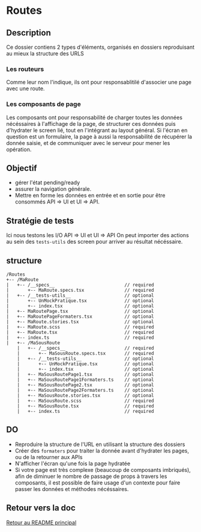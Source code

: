 # Routes

## Description

Ce dossier contiens 2 types d'éléments, organisés en dossiers reproduisant au mieux la structure des URLS

### Les routeurs 

Comme leur nom l'indique, ils ont pour responsablitilé d'associer une page avec une route.

### Les composants de page 

Les composants ont pour responsabilité de charger toutes les données nécéssaires à l'affichage de la page, de structurer ces données puis d'hydrater le screen lié, tout en l'intégrant au layout général.
Si l'écran en question est un formulaire, la page à aussi la responsabilité de récupérer la donnée saisie, et de communiquer avec le serveur pour mener les opération. 


## Objectif

- gérer l'état pending/ready
- assurer la navigation générale.
- Mettre en forme les données en entrée et en sortie pour être consommés API => UI et UI => API.

## Stratégie de tests

Ici nous testons les I/O API => UI et UI => API
On peut importer des actions au sein des `tests-utils` des screen pour arriver au résultat nécéssaire.


## structure 

```
/Routes
+-- /MaRoute
|   +-- /__specs__                          // required
|       +-- MaRoute.specs.tsx               // required
|   +-- /__tests-utils__                    // optional
|       +-- UnMockPratique.tsx              // optional
|       +-- index.tsx                       // optional
|   +-- MaRoutePage.tsx                     // optional
|   +-- MaRoutePageFormaters.tsx            // optional
|   +-- MaRoute.stories.tsx                 // optional
|   +-- MaRoute.scss                        // required
|   +-- MaRoute.tsx                         // required
|   +-- index.ts                            // required
|   +-- /MaSousRoute
    |   +-- /__specs__                      // required
    |       +-- MaSousRoute.specs.tsx       // required
    |   +-- /__tests-utils__                // optional
    |       +-- UnMockPratique.tsx          // optional
    |       +-- index.tsx                   // optional
    |   +-- MaSousRoutePage1.tsx            // optional
    |   +-- MaSousRoutePage1Formaters.ts    // optional
    |   +-- MaSousRoutePage2.tsx            // optional
    |   +-- MaSousRoutePage2Formaters.ts    // optional
    |   +-- MaSousRoute.stories.tsx         // optional
    |   +-- MaSousRoute.scss                // required
    |   +-- MaSousRoute.tsx                 // required
    |   +-- index.ts                        // required
```

## DO

- Reproduire la structure de l'URL en utilisant la structure des dossiers
- Créer des `formaters` pour traiter la donnée avant d'hydrater les pages, ou de la retourner aux APIs
- N'afficher l'écran qu'une fois la page hydratée
- Si votre page est très complexe (beaucoup de composants imbriqués), afin de diminuer le nombre de passage de props à travers les composants, il est possible de faire usage d'un contexte pour faire passer les données et méthodes nécéssaires.

## Retour vers la doc

[Retour au README principal](../README.md)